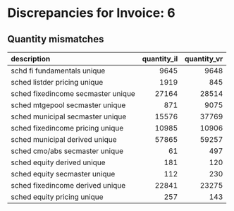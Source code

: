 # Discrepancies for Invoice: 6

## Quantity mismatches

| description                        |   quantity_il |   quantity_vr |
|:-----------------------------------|--------------:|--------------:|
| schd fi fundamentals unique        |          9645 |          9648 |
| sched listder pricing unique       |          1919 |           845 |
| sched fixedincome secmaster unique |         27164 |         28514 |
| sched mtgepool secmaster unique    |           871 |          9075 |
| sched municipal secmaster unique   |         15576 |         37769 |
| sched fixedincome pricing unique   |         10985 |         10906 |
| sched municipal derived unique     |         57865 |         59257 |
| sched cmo/abs secmaster unique     |            61 |           497 |
| sched equity derived unique        |           181 |           120 |
| sched equity secmaster unique      |           112 |           230 |
| sched fixedincome derived unique   |         22841 |         23275 |
| sched equity pricing unique        |           257 |           143 |

